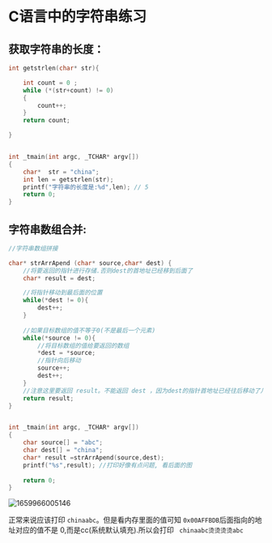 # C语言中的字符串练习



## 获取字符串的长度：

```c
int getstrlen(char* str){

	int count = 0 ;
	while (*(str+count) != 0)
	{
		count++;
	}
	return count;

} 


int _tmain(int argc, _TCHAR* argv[])
{
	char*  str = "china";
	int len = getstrlen(str);
	printf("字符串的长度是:%d",len); // 5
	return 0;
}


```





## 字符串数组合并:

```c
//字符串数组拼接

char* strArrApend (char* source,char* dest) {
    //将要返回的指针进行存储.否则dest的首地址已经移到后面了
	char* result = dest;

    //将指针移动到最后面的位置
	while(*dest != 0){
		dest++;
	}
    
    //如果目标数组的值不等于0(不是最后一个元素)
	while(*source != 0){
        //将目标数组的值给要返回的数组
		*dest = *source;
        //指针向后移动
		source++;
		dest++;
	}
    //注意这里要返回 result。不能返回 dest ，因为dest的指针首地址已经往后移动了几个
	return result;
}


int _tmain(int argc, _TCHAR* argv[])
{
	char source[] = "abc";
	char dest[] = "china";
	char* result =strArrApend(source,dest);
	printf("%s",result); //打印好像有点问题, 看后面的图
    
	return 0;
}
```



![1659966005146](D:\work_space\java_work_space\java-study\img\ODImg\1659966005146.png)

正常来说应该打印 `chinaabc`。但是看内存里面的值可知  `0x00AFFBDB`后面指向的地址对应的值不是 0,而是cc(系统默认填充).所以会打印 ` chinaabc烫烫烫烫abc`

